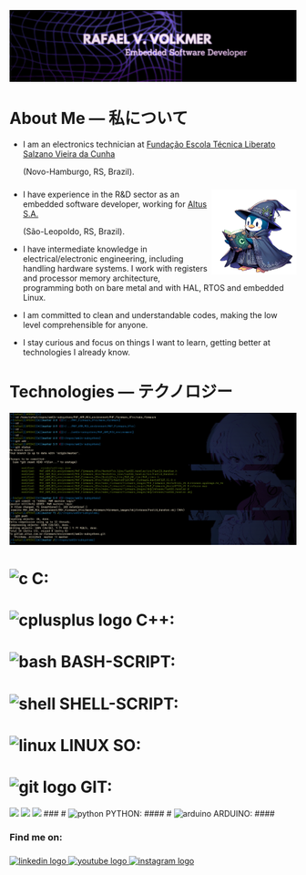 ![Alt Text](https://github.com/RafaelVVolkmer/RafaelVVolkmer/blob/main/RafaelVVolkmer_Banner.png)

# About Me — 私について
- I am an electronics technician at [Fundação Escola Técnica Liberato Salzano Vieira da Cunha](https://www.liberato.com.br)
  
  (Novo-Hamburgo, RS, Brazil).
  ###

<img align="right" height="150" src="https://github.com/RafaelVVolkmer/RafaelVVolkmer/blob/main/PENGUIM_1%20(1).png"  />

- I have experience in the R&D sector as an embedded software developer, working for [Altus S.A.](https://www.altus.com.br)
  
  (São-Leopoldo, RS, Brazil).
  
- I have intermediate knowledge in electrical/electronic engineering, including handling hardware systems. I work with registers and processor memory architecture, programming both on bare metal and with HAL, RTOS and embedded Linux.
  
- I am committed to clean and understandable codes, making the low level comprehensible for anyone.

- I stay curious and focus on things I want to learn, getting better at technologies I already know.

###
# Technologies — テクノロジー

![Alt Text](https://github.com/RafaelVVolkmer/RafaelVVolkmer/blob/main/image.png)
#
###
#   <img src="https://cdn.jsdelivr.net/gh/devicons/devicon@latest/icons/c/c-plain.svg" height="30" alt="c"/> C:
###
#   <img src="https://cdn.jsdelivr.net/gh/devicons/devicon@latest/icons/cplusplus/cplusplus-plain.svg" height="30" alt="cplusplus logo"/> C++:
###
#   <img src="https://cdn.jsdelivr.net/gh/devicons/devicon@latest/icons/bash/bash-original.svg" alt="bash" height="30"/> BASH-SCRIPT: 
####
#   <img src="https://cdn.jsdelivr.net/gh/devicons/devicon@latest/icons/powershell/powershell-plain.svg" alt="shell" height="30"/> SHELL-SCRIPT: 
####
# <img src="https://cdn.jsdelivr.net/gh/devicons/devicon@latest/icons/linux/linux-plain.svg" height="30" alt="linux"/> LINUX SO: 
###
# <img src="https://cdn.jsdelivr.net/gh/devicons/devicon/icons/git/git-original.svg" height="30" alt="git logo"/> GIT: 
<img src="https://cdn.jsdelivr.net/gh/devicons/devicon@latest/icons/gitlab/gitlab-plain.svg" />
<img src="https://cdn.jsdelivr.net/gh/devicons/devicon@latest/icons/github/github-original.svg" />
<img src="https://cdn.jsdelivr.net/gh/devicons/devicon@latest/icons/jupyter/jupyter-original.svg" />
###
#   <img src="https://cdn.jsdelivr.net/gh/devicons/devicon@latest/icons/python/python-plain.svg" alt="python" height="30"/> PYTHON: 
####
#   <img src="https://cdn.jsdelivr.net/gh/devicons/devicon@latest/icons/arduino/arduino-original.svg" alt="arduino" height="30"/> ARDUINO: 
####

### Find me on:

###

<div align="left">
  <a href="https://linkedin.com/in/rafaelvvolkmer" target="_blank">
    <img src="https://img.shields.io/static/v1?message=LinkedIn&logo=linkedin&label=&color=0077B5&logoColor=white&labelColor=&style=for-the-badge" height="35" alt="linkedin logo"  />
  </a>
  <a href="https://www.youtube.com/@Zadocsons/videos" target="_blank">
    <img src="https://img.shields.io/static/v1?message=Youtube&logo=youtube&label=&color=FF0000&logoColor=white&labelColor=&style=for-the-badge" height="35" alt="youtube logo"  />
  </a>
  <a href="https://instagram.com/rafael.volkmer_" target="_blank">
    <img src="https://img.shields.io/static/v1?message=Instagram&logo=instagram&label=&color=E4405F&logoColor=white&labelColor=&style=for-the-badge" height="35" alt="instagram logo"  />
  </a>
</div>

###


